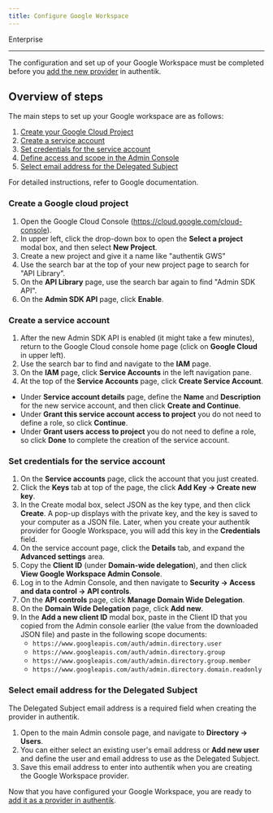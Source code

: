 ```yaml
---
title: Configure Google Workspace
---
```


<span class="badge badge--primary">Enterprise</span>

---

The configuration and set up of your Google Workspace must be completed before you [add the new provider](../../add-secure-apps/providers/gws/add-gws-provider.md) in authentik.

## Overview of steps

The main steps to set up your Google workspace are as follows:

1. [Create your Google Cloud Project](#create-a-google-cloud-project)
2. [Create a service account](#create-a-service-account)
3. [Set credentials for the service account](#set-credentials-for-the-service-account)
4. [Define access and scope in the Admin Console](#set-credentials-for-the-service-account)
5. [Select email address for the Delegated Subject](#select-email-address-for-the-delegated-subject)

For detailed instructions, refer to Google documentation.

### Create a Google cloud project

1. Open the Google Cloud Console (https://cloud.google.com/cloud-console).
2. In upper left, click the drop-down box to open the **Select a project** modal box, and then select **New Project**.
3. Create a new project and give it a name like "authentik GWS"
4. Use the search bar at the top of your new project page to search for "API Library".
5. On the **API Library** page, use the search bar again to find "Admin SDK API".
6. On the **Admin SDK API** page, click **Enable**.

### Create a service account

1. After the new Admin SDK API is enabled (it might take a few minutes), return to the Google Cloud console home page (click on **Google Cloud** in upper left).
2. Use the search bar to find and navigate to the **IAM** page.
3. On the **IAM** page, click **Service Accounts** in the left navigation pane.
4. At the top of the **Service Accounts** page, click **Create Service Account**.

-   Under **Service account details** page, define the **Name** and **Description** for the new service account, and then click **Create and Continue**.
-   Under **Grant this service account access to project** you do not need to define a role, so click **Continue**.
-   Under **Grant users access to project** you do not need to define a role, so click **Done** to complete the creation of the service account.

### Set credentials for the service account

1. On the **Service accounts** page, click the account that you just created.
2. Click the **Keys** tab at top of the page, the click **Add Key -> Create new key**.
3. In the Create modal box, select JSON as the key type, and then click **Create**.
   A pop-up displays with the private key, and the key is saved to your computer as a JSON file.
   Later, when you create your authentik provider for Google Workspace, you will add this key in the **Credentials** field.
4. On the service account page, click the **Details** tab, and expand the **Advanced settings** area.
5. Copy the **Client ID** (under **Domain-wide delegation**), and then click **View Google Workspace Admin Console**.
6. Log in to the Admin Console, and then navigate to **Security -> Access and data control -> API controls**.
7. On the **API controls** page, click **Manage Domain Wide Delegation**.
8. On the **Domain Wide Delegation** page, click **Add new**.
9. In the **Add a new client ID** modal box, paste in the Client ID that you copied from the Admin console earlier (the value from the downloaded JSON file) and paste in the following scope documents:
    - `https://www.googleapis.com/auth/admin.directory.user`
    - `https://www.googleapis.com/auth/admin.directory.group`
    - `https://www.googleapis.com/auth/admin.directory.group.member`
    - `https://www.googleapis.com/auth/admin.directory.domain.readonly`

### Select email address for the Delegated Subject

The Delegated Subject email address is a required field when creating the provider in authentik.

1. Open to the main Admin console page, and navigate to **Directory -> Users**.
2. You can either select an existing user's email address or **Add new user** and define the user and email address to use as the Delegated Subject.
3. Save this email address to enter into authentik when you are creating the Google Workspace provider.

Now that you have configured your Google Workspace, you are ready to [add it as a provider in authentik](../../add-secure-apps/providers/gws/add-gws-provider.md).
